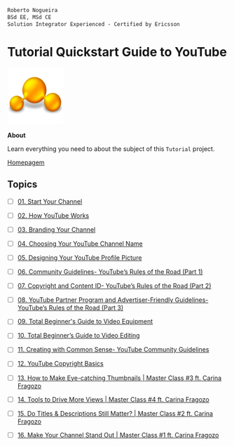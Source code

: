 ```
Roberto Nogueira  
BSd EE, MSd CE
Solution Integrator Experienced - Certified by Ericsson
```
# Tutorial Quickstart Guide to YouTube

![tutorial image](images/tutorial.png)

**About**

Learn everything you need to about the subject of this `Tutorial` project.

[Homepagem](https://www.youtube.com/watch?v=EHDDHbKd5Qo&list=PLpjK416fmKwQKmatriVu3rdwv7g4ZJSfD)

## Topics

* [ ] [01. Start Your Channel](https://www.youtube.com/watch?v=LcuvxJNIgfE&list=PLpjK416fmKwQKmatriVu3rdwv7g4ZJSfD&index=1)
* [ ] [02. How YouTube Works](https://www.youtube.com/watch?v=EHDDHbKd5Qo&list=PLpjK416fmKwQKmatriVu3rdwv7g4ZJSfD&index=2)
* [ ] [03. Branding Your Channel](https://www.youtube.com/watch?v=EHDDHbKd5Qo&list=PLpjK416fmKwQKmatriVu3rdwv7g4ZJSfD&index=2)
* [ ] [04. Choosing Your YouTube Channel Name](https://www.youtube.com/watch?v=EHDDHbKd5Qo&list=PLpjK416fmKwQKmatriVu3rdwv7g4ZJSfD&index=4)
* [ ] [05. Designing Your YouTube Profile Picture](https://www.youtube.com/watch?v=EHDDHbKd5Qo&list=PLpjK416fmKwQKmatriVu3rdwv7g4ZJSfD&index=5)
* [ ] [06. Community Guidelines- YouTube’s Rules of the Road (Part 1)](https://www.youtube.com/watch?v=EHDDHbKd5Qo&list=PLpjK416fmKwQKmatriVu3rdwv7g4ZJSfD&index=6)
* [ ] [07. Copyright and Content ID- YouTube’s Rules of the Road (Part 2)](https://www.youtube.com/watch?v=EHDDHbKd5Qo&list=PLpjK416fmKwQKmatriVu3rdwv7g4ZJSfD&index=2)
* [ ] [08. YouTube Partner Program and Advertiser-Friendly Guidelines- YouTube’s Rules of the Road (Part 3)](https://www.youtube.com/watch?v=EHDDHbKd5Qo&list=PLpjK416fmKwQKmatriVu3rdwv7g4ZJSfD&index=8)
* [ ] [09. Total Beginner's Guide to Video Equipment](https://www.youtube.com/watch?v=EHDDHbKd5Qo&list=PLpjK416fmKwQKmatriVu3rdwv7g4ZJSfD&index=9)
* [ ] [10. Total Beginner’s Guide to Video Editing](https://www.youtube.com/watch?v=EHDDHbKd5Qo&list=PLpjK416fmKwQKmatriVu3rdwv7g4ZJSfD&index=10)
* [ ] [11. Creating with Common Sense- YouTube Community Guidelines](https://www.youtube.com/watch?v=EHDDHbKd5Qo&list=PLpjK416fmKwQKmatriVu3rdwv7g4ZJSfD&index=11)
* [ ] [12. YouTube Copyright Basics](https://www.youtube.com/watch?v=EHDDHbKd5Qo&list=PLpjK416fmKwQKmatriVu3rdwv7g4ZJSfD&index=12)
* [ ] [13. How to Make Eye-catching Thumbnails | Master Class #3 ft. Carina Fragozo](https://www.youtube.com/watch?v=EHDDHbKd5Qo&list=PLpjK416fmKwQKmatriVu3rdwv7g4ZJSfD&index=13)
* [ ] [14. Tools to Drive More Views | Master Class #4 ft. Carina Fragozo](https://www.youtube.com/watch?v=EHDDHbKd5Qo&list=PLpjK416fmKwQKmatriVu3rdwv7g4ZJSfD&index=14)
* [ ] [15. Do Titles & Descriptions Still Matter? | Master Class #2 ft. Carina Fragozo](https://www.youtube.com/watch?v=EHDDHbKd5Qo&list=PLpjK416fmKwQKmatriVu3rdwv7g4ZJSfD&index=15)
* [ ] [16. Make Your Channel Stand Out | Master Class #1 ft. Carina Fragozo](https://www.youtube.com/watch?v=EHDDHbKd5Qo&list=PLpjK416fmKwQKmatriVu3rdwv7g4ZJSfD&index=16)

